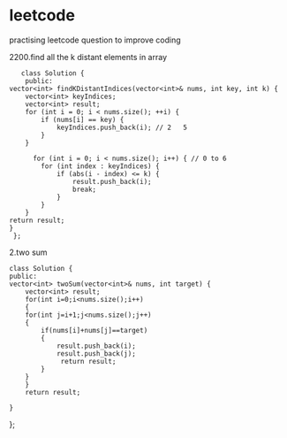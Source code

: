 # leetcode
practising leetcode question to improve coding



2200.find all the k distant elements in array

       class Solution {
        public:
    vector<int> findKDistantIndices(vector<int>& nums, int key, int k) {
        vector<int> keyIndices;
        vector<int> result;
        for (int i = 0; i < nums.size(); ++i) {
            if (nums[i] == key) {
                keyIndices.push_back(i); // 2   5
            }
        }

          for (int i = 0; i < nums.size(); i++) { // 0 to 6
            for (int index : keyIndices) {
                if (abs(i - index) <= k) {
                    result.push_back(i);
                    break;  
                }
            }
        }
    return result;
    }
     };
2.two sum

    class Solution {
    public:
    vector<int> twoSum(vector<int>& nums, int target) {
        vector<int> result;
        for(int i=0;i<nums.size();i++)
        {
        for(int j=i+1;j<nums.size();j++)
        {
            if(nums[i]+nums[j]==target)
            {
                result.push_back(i);
                result.push_back(j);
                 return result;
            }
        }
        }
        return result;
        
    }
};
